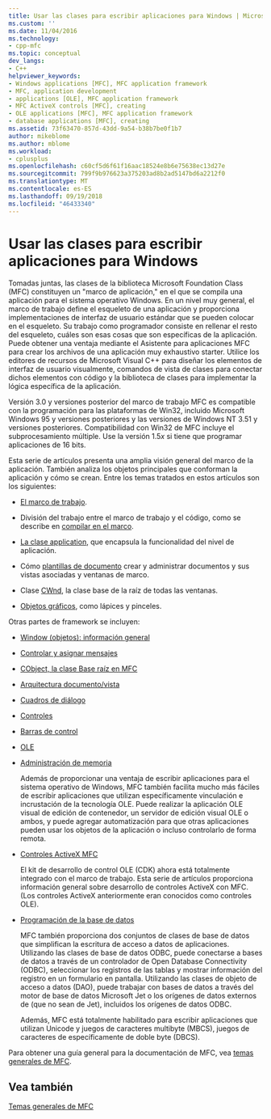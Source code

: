 ```yaml
---
title: Usar las clases para escribir aplicaciones para Windows | Microsoft Docs
ms.custom: ''
ms.date: 11/04/2016
ms.technology:
- cpp-mfc
ms.topic: conceptual
dev_langs:
- C++
helpviewer_keywords:
- Windows applications [MFC], MFC application framework
- MFC, application development
- applications [OLE], MFC application framework
- MFC ActiveX controls [MFC], creating
- OLE applications [MFC], MFC application framework
- database applications [MFC], creating
ms.assetid: 73f63470-857d-43dd-9a54-b38b7be0f1b7
author: mikeblome
ms.author: mblome
ms.workload:
- cplusplus
ms.openlocfilehash: c60cf5d6f61f16aac18524e8b6e75638ec13d27e
ms.sourcegitcommit: 799f9b976623a375203ad8b2ad5147bd6a2212f0
ms.translationtype: MT
ms.contentlocale: es-ES
ms.lasthandoff: 09/19/2018
ms.locfileid: "46433340"
---
```

# <a name="using-the-classes-to-write-applications-for-windows"></a>Usar las clases para escribir aplicaciones para Windows

Tomadas juntas, las clases de la biblioteca Microsoft Foundation Class (MFC) constituyen un "marco de aplicación," en el que se compila una aplicación para el sistema operativo Windows. En un nivel muy general, el marco de trabajo define el esqueleto de una aplicación y proporciona implementaciones de interfaz de usuario estándar que se pueden colocar en el esqueleto. Su trabajo como programador consiste en rellenar el resto del esqueleto, cuáles son esas cosas que son específicas de la aplicación. Puede obtener una ventaja mediante el Asistente para aplicaciones MFC para crear los archivos de una aplicación muy exhaustivo starter. Utilice los editores de recursos de Microsoft Visual C++ para diseñar los elementos de interfaz de usuario visualmente, comandos de vista de clases para conectar dichos elementos con código y la biblioteca de clases para implementar la lógica específica de la aplicación.

Versión 3.0 y versiones posterior del marco de trabajo MFC es compatible con la programación para las plataformas de Win32, incluido Microsoft Windows 95 y versiones posteriores y las versiones de Windows NT 3.51 y versiones posteriores. Compatibilidad con Win32 de MFC incluye el subprocesamiento múltiple. Use la versión 1.5*x* si tiene que programar aplicaciones de 16 bits.

Esta serie de artículos presenta una amplia visión general del marco de la aplicación. También analiza los objetos principales que conforman la aplicación y cómo se crean. Entre los temas tratados en estos artículos son los siguientes:

- [El marco de trabajo](../mfc/framework-mfc.md).

- División del trabajo entre el marco de trabajo y el código, como se describe en [compilar en el marco](../mfc/building-on-the-framework.md).

- [La clase application](../mfc/cwinapp-the-application-class.md), que encapsula la funcionalidad del nivel de aplicación.

- Cómo [plantillas de documento](../mfc/document-templates-and-the-document-view-creation-process.md) crear y administrar documentos y sus vistas asociadas y ventanas de marco.

- Clase [CWnd](../mfc/window-objects.md), la clase base de la raíz de todas las ventanas.

- [Objetos gráficos](../mfc/graphic-objects.md), como lápices y pinceles.

Otras partes de framework se incluyen:

- [Window (objetos): información general](../mfc/window-objects.md)

- [Controlar y asignar mensajes](../mfc/message-handling-and-mapping.md)

- [CObject, la clase Base raíz en MFC](../mfc/using-cobject.md)

- [Arquitectura documento/vista](../mfc/document-view-architecture.md)

- [Cuadros de diálogo](../mfc/dialog-boxes.md)

- [Controles](../mfc/controls-mfc.md)

- [Barras de control](../mfc/control-bars.md)

- [OLE](../mfc/ole-in-mfc.md)

- [Administración de memoria](../mfc/memory-management.md)

     Además de proporcionar una ventaja de escribir aplicaciones para el sistema operativo de Windows, MFC también facilita mucho más fáciles de escribir aplicaciones que utilizan específicamente vinculación e incrustación de la tecnología OLE. Puede realizar la aplicación OLE visual de edición de contenedor, un servidor de edición visual OLE o ambos, y puede agregar automatización para que otras aplicaciones pueden usar los objetos de la aplicación o incluso controlarlo de forma remota.

- [Controles ActiveX MFC](../mfc/mfc-activex-controls.md)

     El kit de desarrollo de control OLE (CDK) ahora está totalmente integrado con el marco de trabajo. Esta serie de artículos proporciona información general sobre desarrollo de controles ActiveX con MFC. (Los controles ActiveX anteriormente eran conocidos como controles OLE).

- [Programación de la base de datos](../data/data-access-programming-mfc-atl.md)

     MFC también proporciona dos conjuntos de clases de base de datos que simplifican la escritura de acceso a datos de aplicaciones. Utilizando las clases de base de datos ODBC, puede conectarse a bases de datos a través de un controlador de Open Database Connectivity (ODBC), seleccionar los registros de las tablas y mostrar información del registro en un formulario en pantalla. Utilizando las clases de objeto de acceso a datos (DAO), puede trabajar con bases de datos a través del motor de base de datos Microsoft Jet o los orígenes de datos externos de (que no sean de Jet), incluidos los orígenes de datos ODBC.

     Además, MFC está totalmente habilitado para escribir aplicaciones que utilizan Unicode y juegos de caracteres multibyte (MBCS), juegos de caracteres de específicamente de doble byte (DBCS).

Para obtener una guía general para la documentación de MFC, vea [temas generales de MFC](../mfc/general-mfc-topics.md).

## <a name="see-also"></a>Vea también

[Temas generales de MFC](../mfc/general-mfc-topics.md)

